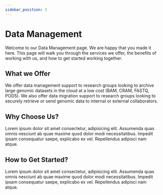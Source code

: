 ```yaml
---
sidebar_position: 3
---
```


# Data Management
Welcome to our Data Management page. We are happy that you made it here. This page will walk you through the services we offer, the benefits of working with us, and how to get started working together.

## What we Offer
We offer data management support to research groups looking to archive large genomic datasets in the cloud at a low cost (BAM, CRAM, FASTQ, POD5).  We also offer data migration support to research groups looking to securely retrieve or send genomic data to internal or external collaborators.

## Why Choose Us?
Lorem ipsum dolor sit amet consectetur, adipisicing elit. Assumenda quas omnis nesciunt ab quae maxime quod dolor modi necessitatibus. Impedit ipsam consequatur saepe, explicabo ex vel. Repellendus adipisci nam atque.

## How to Get Started?
Lorem ipsum dolor sit amet consectetur, adipisicing elit. Assumenda quas omnis nesciunt ab quae maxime quod dolor modi necessitatibus. Impedit ipsam consequatur saepe, explicabo ex vel. Repellendus adipisci nam atque.